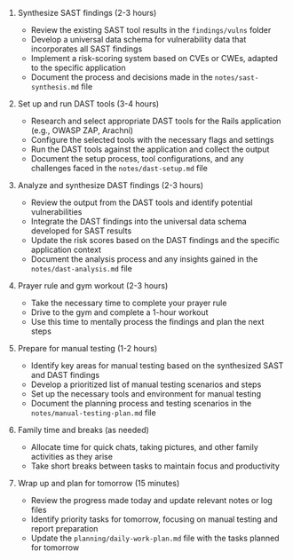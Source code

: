 1. Synthesize SAST findings (2-3 hours)
   - Review the existing SAST tool results in the `findings/vulns` folder
   - Develop a universal data schema for vulnerability data that incorporates all SAST findings
   - Implement a risk-scoring system based on CVEs or CWEs, adapted to the specific application
   - Document the process and decisions made in the `notes/sast-synthesis.md` file

2. Set up and run DAST tools (3-4 hours)
   - Research and select appropriate DAST tools for the Rails application (e.g., OWASP ZAP, Arachni)
   - Configure the selected tools with the necessary flags and settings
   - Run the DAST tools against the application and collect the output
   - Document the setup process, tool configurations, and any challenges faced in the `notes/dast-setup.md` file

3. Analyze and synthesize DAST findings (2-3 hours)
   - Review the output from the DAST tools and identify potential vulnerabilities
   - Integrate the DAST findings into the universal data schema developed for SAST results
   - Update the risk scores based on the DAST findings and the specific application context
   - Document the analysis process and any insights gained in the `notes/dast-analysis.md` file

4. Prayer rule and gym workout (2-3 hours)
   - Take the necessary time to complete your prayer rule
   - Drive to the gym and complete a 1-hour workout
   - Use this time to mentally process the findings and plan the next steps

5. Prepare for manual testing (1-2 hours)
   - Identify key areas for manual testing based on the synthesized SAST and DAST findings
   - Develop a prioritized list of manual testing scenarios and steps
   - Set up the necessary tools and environment for manual testing
   - Document the planning process and testing scenarios in the `notes/manual-testing-plan.md` file

6. Family time and breaks (as needed)
   - Allocate time for quick chats, taking pictures, and other family activities as they arise
   - Take short breaks between tasks to maintain focus and productivity

7. Wrap up and plan for tomorrow (15 minutes)
   - Review the progress made today and update relevant notes or log files
   - Identify priority tasks for tomorrow, focusing on manual testing and report preparation
   - Update the `planning/daily-work-plan.md` file with the tasks planned for tomorrow 